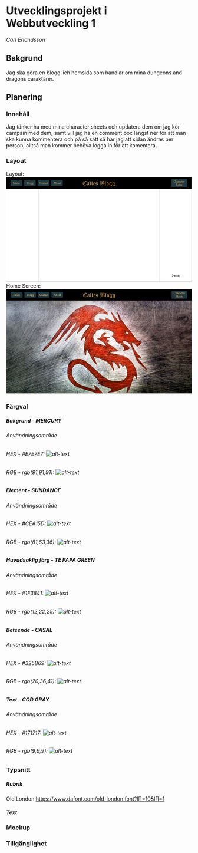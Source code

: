 # Utvecklingsprojekt i Webbutveckling 1
*Carl Erlandsson*

## Bakgrund
Jag ska göra en blogg-ich hemsida som handlar om mina dungeons and dragons caraktärer.

## Planering
### Innehåll
Jag tänker ha med mina character sheets och updatera dem om jag kör campain med dem, samt vill jag ha en comment box längst ner för att man ska kunna kommentera och på så sätt så har jag att sidan ändras per person, alltså man kommer behöva logga in för att komentera.

### Layout
Layout: ![alt-text](https://github.com/Callep3/wu1_caer/blob/master/planing/images/Basic%20layout%20Webb.PNG)
Home Screen:      ![alt-text](https://raw.githubusercontent.com/Callep3/wu1_caer/master/planing/images/Home%20Screen%20Webb.png)

### Färgval

##### Bakgrund - MERCURY
###### Användningsområde
###### HEX - #E7E7E7: ![alt-text](https://via.placeholder.com/20/E7E7E7/E7E7E7?Text=%20 "#E7E7E7")

###### RGB - rgb(91,91,91): ![alt-text](https://via.placeholder.com/20/E7E7E7/E7E7E7?Text=%20 "#E7E7E7")

##### Element - SUNDANCE
###### Användningsområde
###### HEX - #CEA15D: ![alt-text](https://via.placeholder.com/20/CEA15D/CEA15D?Text=%20 "#CEA15D")

###### RGB - rgb(81,63,36): ![alt-text](https://via.placeholder.com/20/CEA15D/CEA15D?Text=%20 "#CEA15D")

##### Huvudsaklig färg - TE PAPA GREEN
###### Användningsområde
###### HEX - #1F3841: ![alt-text](https://via.placeholder.com/20/1F3841/1F3841?Text=%20 "#1F3841")

###### RGB - rgb(12,22,25): ![alt-text](https://via.placeholder.com/20/1F3841/1F3841?Text=%20 "#1F3841")

##### Beteende - CASAL
###### Användningsområde
###### HEX - #325B69: ![alt-text](https://via.placeholder.com/20/325B69/325B69?Text=%20 "#325B69")

###### RGB - rgb(20,36,41): ![alt-text](https://via.placeholder.com/20/325B69/325B69?Text=%20 "#325B69")

##### Text - COD GRAY
###### Användningsområde
###### HEX - #171717: ![alt-text](https://via.placeholder.com/20/171717/171717?Text=%20 "#171717")

###### RGB - rgb(9,9,9): ![alt-text](https://via.placeholder.com/20/171717/171717?Text=%20 "#171717")

### Typsnitt
##### Rubrik
Old London:https://www.dafont.com/old-london.font?l[]=10&l[]=1
##### Text


### Mockup


### Tillgänglighet
